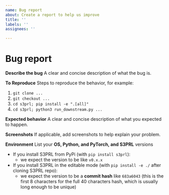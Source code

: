 ```yaml
---
name: Bug report
about: Create a report to help us improve
title: ''
labels: ''
assignees: ''

---
```


# Bug report

**Describe the bug**
A clear and concise description of what the bug is.

**To Reproduce**
Steps to reproduce the behavior, for example:
1. `git clone ...`
2. `git checkout ...`
3. `cd s3prl; pip install -e ".[all]"`
4. `cd s3prl; python3 run_downstream.py ...`

**Expected behavior**
A clear and concise description of what you expected to happen.

**Screenshots**
If applicable, add screenshots to help explain your problem.

**Environment**
List your **OS, Python, and PyTorch, and S3PRL** versions

- If you install S3PRL from PyPi (with `pip install s3prl`):
    - we expect the version to be like `v0.x.x`
- If you install S3PRL in the editable mode (with `pip install -e ./` after cloning S3PRL repo):
    - we expect the version to be a **commit hash** like `683a6043` (this is the first 8 characters for the full 40 characters hash, which is usually long enough to be unique)
